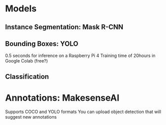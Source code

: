 # Models

## Instance Segmentation: Mask R-CNN

## Bounding Boxes: YOLO
0.5 seconds for inference on a Raspberry Pi 4
Training time of 20hours in Google Colab (free?)

## Classification

# Annotations: MakesenseAI
Supports COCO and YOLO formats
You can upload object detection that will suggest new annotations
